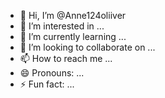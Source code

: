 - 👋 Hi, I’m @Anne124oliiver
- 👀 I’m interested in ...
- 🌱 I’m currently learning ...
- 💞️ I’m looking to collaborate on ...
- 📫 How to reach me ...
- 😄 Pronouns: ...
- ⚡ Fun fact: ...

<!---
Anne124oliiver/Anne124oliiver is a ✨ special ✨ repository because its `README.md` (this file) appears on your GitHub profile.
You can click the Preview link to take a look at your changes.
--->
